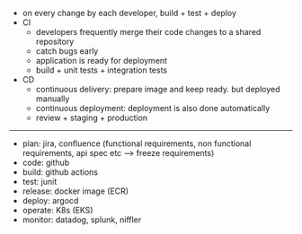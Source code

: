 - on every change by each developer, build + test + deploy
- CI
  - developers frequently merge their code changes to a shared repository
  - catch bugs early
  - application is ready for deployment
  - build + unit tests + integration tests
- CD
  - continuous delivery: prepare image and keep ready. but deployed manually
  - continuous deployment: deployment is also done automatically
  - review + staging + production

---
 
  - plan: jira, confluence (functional requirements, non functional requirements, api spec etc --> freeze requirements)
  - code: github
  - build: github actions
  - test: junit
  - release: docker image (ECR)
  - deploy: argocd
  - operate: K8s (EKS)
  - monitor: datadog, splunk, niffler
